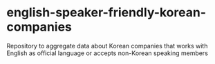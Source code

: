 # english-speaker-friendly-korean-companies
Repository to aggregate data about Korean companies that works with English as official language or accepts non-Korean speaking members
